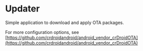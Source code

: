 Updater
=======
Simple application to download and apply OTA packages.

For more configuration options, see [https://github.com/crdroidandroid/android_vendor_crDroidOTA](https://github.com/crdroidandroid/android_vendor_crDroidOTA)
